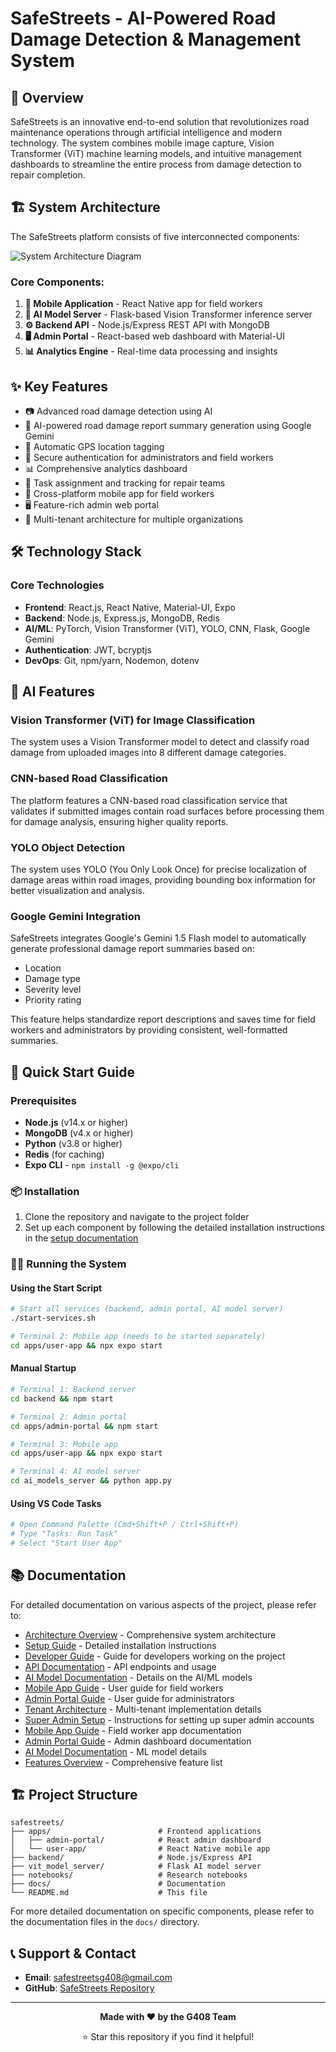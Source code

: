 # SafeStreets - AI-Powered Road Damage Detection & Management System

## 🌟 Overview

SafeStreets is an innovative end-to-end solution that revolutionizes road maintenance operations through artificial intelligence and modern technology. The system combines mobile image capture, Vision Transformer (ViT) machine learning models, and intuitive management dashboards to streamline the entire process from damage detection to repair completion.

## 🏗️ System Architecture

The SafeStreets platform consists of five interconnected components:

![System Architecture Diagram](./docs/architecture.png)

### Core Components:

1. **📱 Mobile Application** - React Native app for field workers
2. **🧠 AI Model Server** - Flask-based Vision Transformer inference server  
3. **⚙️ Backend API** - Node.js/Express REST API with MongoDB
4. **🖥️ Admin Portal** - React-based web dashboard with Material-UI
5. **📊 Analytics Engine** - Real-time data processing and insights

## ✨ Key Features

- 📷 Advanced road damage detection using AI
- 🤖 AI-powered road damage report summary generation using Google Gemini
- 📍 Automatic GPS location tagging
- 🔐 Secure authentication for administrators and field workers
- 📊 Comprehensive analytics dashboard
- 📝 Task assignment and tracking for repair teams
- 📱 Cross-platform mobile app for field workers
- 🖥️ Feature-rich admin web portal
- 🏢 Multi-tenant architecture for multiple organizations

## 🛠️ Technology Stack

### Core Technologies
- **Frontend**: React.js, React Native, Material-UI, Expo
- **Backend**: Node.js, Express.js, MongoDB, Redis
- **AI/ML**: PyTorch, Vision Transformer (ViT), YOLO, CNN, Flask, Google Gemini
- **Authentication**: JWT, bcryptjs
- **DevOps**: Git, npm/yarn, Nodemon, dotenv

## 🤖 AI Features

### Vision Transformer (ViT) for Image Classification
The system uses a Vision Transformer model to detect and classify road damage from uploaded images into 8 different damage categories.

### CNN-based Road Classification
The platform features a CNN-based road classification service that validates if submitted images contain road surfaces before processing them for damage analysis, ensuring higher quality reports.

### YOLO Object Detection
The system uses YOLO (You Only Look Once) for precise localization of damage areas within road images, providing bounding box information for better visualization and analysis.

### Google Gemini Integration
SafeStreets integrates Google's Gemini 1.5 Flash model to automatically generate professional damage report summaries based on:
- Location
- Damage type
- Severity level
- Priority rating

This feature helps standardize report descriptions and saves time for field workers and administrators by providing consistent, well-formatted summaries.

## 🚀 Quick Start Guide

### Prerequisites

- **Node.js** (v14.x or higher)
- **MongoDB** (v4.x or higher)
- **Python** (v3.8 or higher)
- **Redis** (for caching)
- **Expo CLI** - `npm install -g @expo/cli`

### 📦 Installation

1. Clone the repository and navigate to the project folder
2. Set up each component by following the detailed installation instructions in the [setup documentation](./docs/setup-guide.md)

### 🏃‍♂️ Running the System

#### Using the Start Script
```bash
# Start all services (backend, admin portal, AI model server)
./start-services.sh

# Terminal 2: Mobile app (needs to be started separately)
cd apps/user-app && npx expo start
```

#### Manual Startup
```bash
# Terminal 1: Backend server
cd backend && npm start

# Terminal 2: Admin portal
cd apps/admin-portal && npm start

# Terminal 3: Mobile app
cd apps/user-app && npx expo start

# Terminal 4: AI model server
cd ai_models_server && python app.py
```

#### Using VS Code Tasks
```bash
# Open Command Palette (Cmd+Shift+P / Ctrl+Shift+P)
# Type "Tasks: Run Task"
# Select "Start User App"
```

## 📚 Documentation

For detailed documentation on various aspects of the project, please refer to:

- [Architecture Overview](./docs/architecture-overview.md) - Comprehensive system architecture
- [Setup Guide](./docs/setup-guide.md) - Detailed installation instructions
- [Developer Guide](./docs/developer-guide.md) - Guide for developers working on the project
- [API Documentation](./docs/api-documentation.md) - API endpoints and usage
- [AI Model Documentation](./docs/ai-model-documentation.md) - Details on the AI/ML models
- [Mobile App Guide](./docs/mobile-app-guide.md) - User guide for field workers
- [Admin Portal Guide](./docs/admin-portal-guide.md) - User guide for administrators
- [Tenant Architecture](./docs/tenant-architecture.md) - Multi-tenant implementation details
- [Super Admin Setup](./docs/super-admin-setup.md) - Instructions for setting up super admin accounts
- [Mobile App Guide](./docs/mobile-app-guide.md) - Field worker app documentation
- [Admin Portal Guide](./docs/admin-portal-guide.md) - Admin dashboard documentation
- [AI Model Documentation](./docs/ai-model-documentation.md) - ML model details
- [Features Overview](./docs/features.md) - Comprehensive feature list


## 🏗️ Project Structure

```
safestreets/
├── apps/                        # Frontend applications
│   ├── admin-portal/            # React admin dashboard
│   └── user-app/                # React Native mobile app
├── backend/                     # Node.js/Express API
├── vit_model_server/            # Flask AI model server
├── notebooks/                   # Research notebooks
├── docs/                        # Documentation
└── README.md                    # This file
```

For more detailed documentation on specific components, please refer to the documentation files in the `docs/` directory.

## 📞 Support & Contact

- **Email**: safestreetsg408@gmail.com
- **GitHub**: [SafeStreets Repository](https://github.com/safestreets-g408/safestreets)

---

<div align="center">
  
  **Made with ❤️ by the G408 Team**
  
  ⭐ Star this repository if you find it helpful!
  
</div>
